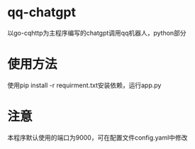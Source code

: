 # qq-chatgpt
以go-cqhttp为主程序编写的chatgpt调用qq机器人，python部分

# 使用方法
使用pip install -r requirment.txt安装依赖，运行app.py

# 注意
本程序默认使用的端口为9000，可在配置文件config.yaml中修改
